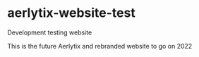 # aerlytix-website-test
Development testing website

This is the future Aerlytix and rebranded website to go on 2022
